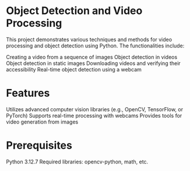 # Object Detection and Video Processing
This project demonstrates various techniques and methods for video processing and object detection using Python. The functionalities include:

Creating a video from a sequence of images
Object detection in videos
Object detection in static images
Downloading videos and verifying their accessibility
Real-time object detection using a webcam
# Features
Utilizes advanced computer vision libraries (e.g., OpenCV, TensorFlow, or PyTorch)
Supports real-time processing with webcams
Provides tools for video generation from images
# Prerequisites
Python 3.12.7
Required libraries: opencv-python, math, etc.
